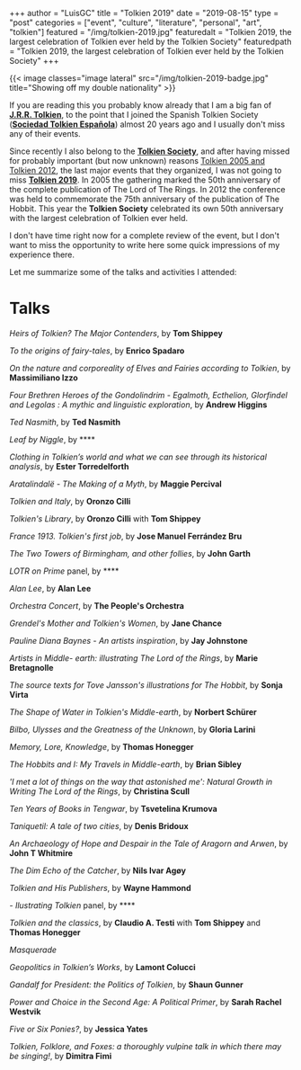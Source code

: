 +++
author = "LuisGC"
title = "Tolkien 2019"
date = "2019-08-15"
type = "post"
categories = ["event", "culture", "literature", "personal", "art", "tolkien"]
featured = "/img/tolkien-2019.jpg"
featuredalt = "Tolkien 2019, the largest celebration of Tolkien ever held by the Tolkien Society"
featuredpath = "Tolkien 2019, the largest celebration of Tolkien ever held by the Tolkien Society"
+++

{{< image classes="image lateral" src="/img/tolkien-2019-badge.jpg" title="Showing off my double nationality" >}}

If you are reading this you probably know already that I am a big fan of [**J.R.R. Tolkien**](https://en.wikipedia.org/wiki/J._R._R._Tolkien), to the point that I joined the Spanish Tolkien Society ([**Sociedad Tolkien Española**](http://www.sociedadtolkien.org/)) almost 20 years ago and I usually don't miss any of their events.

Since recently I also belong to the [**Tolkien Society**](https://www.tolkiensociety.org/), and after having missed for probably important (but now unknown) reasons [Tolkien 2005 and Tolkien 2012](https://www.tolkiensociety.org/society/events/conferences/), the last major events that they organized, I was not going to miss [**Tolkien 2019**](https://www.tolkien2019.com/). In 2005 the gathering marked the 50th anniversary of the complete publication of The Lord of The Rings. In 2012 the conference was held to commemorate the 75th anniversary of the publication of The Hobbit. This year the **Tolkien Society** celebrated its own 50th anniversary with the largest celebration of Tolkien ever held.

I don't have time right now for a complete review of the event, but I don't want to miss the opportunity to write here some quick impressions of my experience there.

Let me summarize some of the talks and activities I attended:

# Talks

_Heirs of Tolkien? The Major Contenders_, by **Tom Shippey**

_To the origins of fairy-tales_, by **Enrico Spadaro**

_On the nature and corporeality of Elves and Fairies according to Tolkien_, by **Massimiliano Izzo**

_Four Brethren Heroes of the Gondolindrim - Egalmoth, Ecthelion, Glorfindel and Legolas : A mythic and linguistic exploration_, by **Andrew Higgins**

_Ted Nasmith_, by **Ted Nasmith**

_Leaf by Niggle_, by ****

_Clothing in Tolkien’s world and what we can see through its historical analysis_, by **Ester Torredelforth**

_Aratalindalë - The Making of a Myth_, by **Maggie Percival**

_Tolkien and Italy_, by **Oronzo Cilli**

_Tolkien's Library_, by **Oronzo Cilli** with **Tom Shippey**

_France 1913. Tolkien's first job_, by **Jose Manuel Ferrández Bru**

_The Two Towers of Birmingham, and other follies_, by **John Garth**

_LOTR on Prime_ panel, by ****

_Alan Lee_, by **Alan Lee**

_Orchestra Concert_, by **The People's Orchestra**

_Grendel's Mother and Tolkien's Women_, by **Jane Chance**

_Pauline Diana Baynes - An artists inspiration_, by **Jay Johnstone**

_Artists in Middle- earth: illustrating The Lord of the Rings_, by **Marie Bretagnolle**

_The source texts for Tove Jansson's illustrations for The Hobbit_, by **Sonja Virta**

_The Shape of Water in Tolkien's Middle-earth_, by **Norbert Schürer**

_Bilbo, Ulysses and the Greatness of the Unknown_, by **Gloria Larini**

_Memory, Lore, Knowledge_, by **Thomas Honegger**

_The Hobbits and I: My Travels in Middle-earth_, by **Brian Sibley**

_'I met a lot of things on the way that astonished me': Natural Growth in Writing The Lord of the Rings_, by **Christina Scull**

_Ten Years of Books in Tengwar_, by **Tsvetelina Krumova**

_Taniquetil: A tale of two cities_, by **Denis Bridoux**

_An Archaeology of Hope and Despair in the Tale of Aragorn and Arwen_, by **John T Whitmire**

_The Dim Echo of the Catcher_, by **Nils Ivar Agøy**

_Tolkien and His Publishers_, by **Wayne Hammond**

_- Ilustrating Tolkien_ panel, by ****

_Tolkien and the classics_, by **Claudio A. Testi** with **Tom Shippey** and **Thomas Honegger**

_Masquerade_

_Geopolitics in Tolkien’s Works_, by **Lamont Colucci**

_Gandalf for President: the Politics of Tolkien_, by **Shaun Gunner**

_Power and Choice in the Second Age: A Political Primer_, by **Sarah Rachel Westvik**

_Five or Six Ponies?_, by **Jessica Yates**

_Tolkien, Folklore, and Foxes: a thoroughly vulpine talk in which there may be singing!_, by **Dimitra Fimi**
